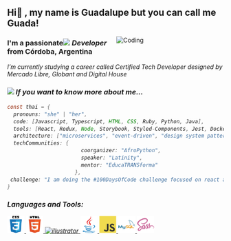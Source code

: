 <h2 align="left">Hi👋 , my name is Guadalupe but you can call me Guada!</h2>

<img align="right" alt="Coding" width="250" src= "https://lh3.googleusercontent.com/-wi-3tWT9ZJRaDswgbnxMkvmgr0WywWlJ2lKchzPVtftRr1YZkKy_LOaP63aSBBqPcY7e9Y0jO3EmLXnsaLLl6oMgrx1n9LNrdFqS5Wnp4BKp9wzeKWl_5UKVLmPsB8iIw0lZ4Ta-VF7t45Dgjl6OW_RUgI3nMMu3F2vcu6BfMamscg_L68zM-JQetQNqXSIH71d7jJekZd0v8T6iHka3hBzBSCH3OfDBlmCvb77Xgo8dSMoEzqZq1VJnKHssujttPLWIH8kx69rKdCkCV5yVL2T21pc28955o5vXGc6cM21oCkSkkglx_zLwRHeOHJ2PKET5LmhOOAjOEFYFfesxFDicx5TMSTKprpROqfAYtpAUi-APOEevABkQuwn-03VZAH_8KNXmt_lEEBaUnM_HK-vMqExs-RAB2CHb3FIc404UEIL_ByW6GBBb-vgou3I3YEama0LKiRoNhOeXwBAQAvNIgqcbr2Qoo-qPbLJBH7xBX6r_B1Bzrb6nEoCcb-ch93z8aXEyz5oUxw4YIMq3PYIc3eqPfsjZb0iBsRg_HEo5xtrJ_fvTeZwBOv54QXzc5bZIZCWG_ItIiv6oHSdZQJOCmFU27Mp746dtenzChFQ60pjQZavu2PNuyRmTgjq9EncovJi6qdeQExvXquVC1b2S95lvKfNhBCO5AuHkDwv5Lpmhl5JEAVuvsf8-CbYJZtov9tthkBNsbAuQO_4nbiOPQeF931iplXue8dN57CM4BT0xcOv4LDNNMIv2Jc=s706-no?authuser=0">

<h3 align="left">I'm a passionate<img src="https://c.tenor.com/UhLv_deOrtMAAAAi/happy-milk-peach-happy.gif" width="50"> <em>Developer</em> from Córdoba, Argentina</h3>
<p><em>I’m currently studying a career called Certified Tech Developer designed by Mercado Libre, Globant and Digital House<em></p>

### <img src="https://media.giphy.com/media/VgCDAzcKvsR6OM0uWg/giphy.gif" width="50">  If you want to know more about me...  

```java
const thai = {
  pronouns: "she" | "her",
  code: [Javascript, Typescript, HTML, CSS, Ruby, Python, Java],
  tools: [React, Redux, Node, Storybook, Styled-Components, Jest, Docker],
  architecture: ["microservices", "event-driven", "design system pattern"],
  techCommunities: {
                        coorganizer: "AfroPython",
                        speaker: "Latinity",
                        mentor: "EducaTRANSforma"
                      },
 challenge: "I am doing the #100DaysOfCode challenge focused on react and typescript"
}
```

<h3 align="left">Languages and Tools:</h3>
<p align="left"> <a href="https://www.w3schools.com/css/" target="_blank" rel="noreferrer"> <img src="https://raw.githubusercontent.com/devicons/devicon/master/icons/css3/css3-original-wordmark.svg" alt="css3" width="40" height="40"/> </a> <a href="https://www.w3.org/html/" target="_blank" rel="noreferrer"> <img src="https://raw.githubusercontent.com/devicons/devicon/master/icons/html5/html5-original-wordmark.svg" alt="html5" width="40" height="40"/> </a> <a href="https://www.adobe.com/in/products/illustrator.html" target="_blank" rel="noreferrer"> <img src="https://www.vectorlogo.zone/logos/adobe_illustrator/adobe_illustrator-icon.svg" alt="illustrator" width="40" height="40"/> </a> <a href="https://www.java.com" target="_blank" rel="noreferrer"> <img src="https://raw.githubusercontent.com/devicons/devicon/master/icons/java/java-original.svg" alt="java" width="40" height="40"/> </a> <a href="https://developer.mozilla.org/en-US/docs/Web/JavaScript" target="_blank" rel="noreferrer"> <img src="https://raw.githubusercontent.com/devicons/devicon/master/icons/javascript/javascript-original.svg" alt="javascript" width="40" height="40"/> </a> <a href="https://www.mysql.com/" target="_blank" rel="noreferrer"> <img src="https://raw.githubusercontent.com/devicons/devicon/master/icons/mysql/mysql-original-wordmark.svg" alt="mysql" width="40" height="40"/> </a> <a href="https://sass-lang.com" target="_blank" rel="noreferrer"> <img src="https://raw.githubusercontent.com/devicons/devicon/master/icons/sass/sass-original.svg" alt="sass" width="40" height="40"/> </a> </p>
